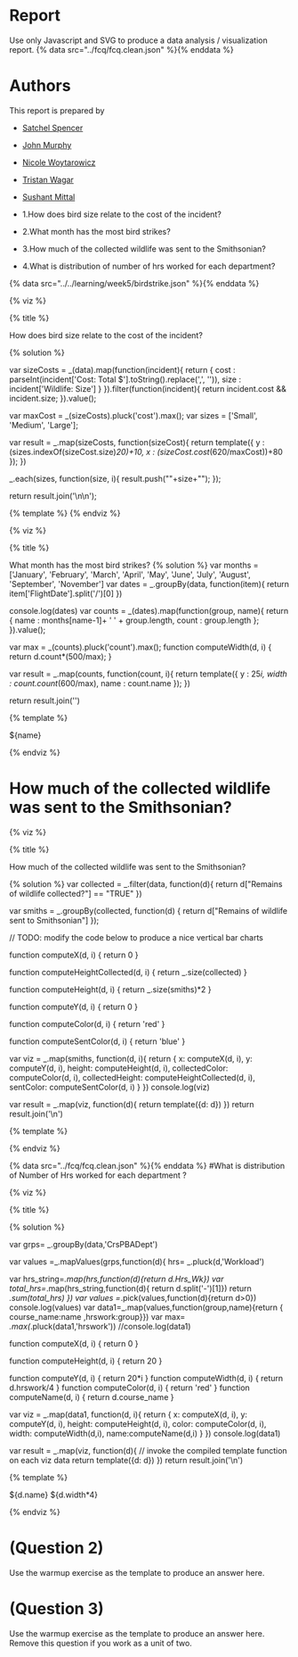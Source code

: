 # Report


Use only Javascript and SVG to produce a data analysis / visualization report.
{% data src="../fcq/fcq.clean.json" %}{% enddata %}
# Authors
This report is prepared by
* [Satchel Spencer](https://github.com/satchelspencer)
* [John Murphy](https://github.com/johnmurph27)
* [Nicole Woytarowicz](https://github.com/nicolele)
* [Tristan Wagar](https://github.com/twagar95)
* [Sushant Mittal](https://github.com/sumi6109)



* 1.How does bird size relate to the cost of the incident?
* 2.What month has the most bird strikes?
* 3.How much of the collected wildlife was sent to the Smithsonian?
* 4.What is distribution of number of hrs worked for each department?


<a name="top"/>
<div id="autonav"></div>
{% data src="../../learning/week5/birdstrike.json" %}{% enddata %}

{% viz %}

{% title %}

How does bird size relate to the cost of the incident?

{% solution %}

var sizeCosts = _(data).map(function(incident){
    return {
        cost : parseInt(incident['Cost: Total $'].toString().replace(',', '')),
        size : incident['Wildlife: Size']
    }
}).filter(function(incident){
    return incident.cost && incident.size;
}).value();

var maxCost = _(sizeCosts).pluck('cost').max();
var sizes = ['Small', 'Medium', 'Large'];

var result = _.map(sizeCosts, function(sizeCost){
    return template({
        y : (sizes.indexOf(sizeCost.size)*20)+10,
        x : (sizeCost.cost*(620/maxCost))+80
    });
})

_.each(sizes, function(size, i){
   result.push("<text y='"+((i*20)+15)+"'>"+size+"</text>"); 
});

return result.join('\n\n');

{% template %}
<circle cx="${x}" cy="${y}" r="5" style="fill:rgba(0,0,0,0.5);"/>
{% endviz %}


{% viz %}

{% title %}

What month has the most bird strikes?
{% solution %}
var months = ['January', 'February', 'March', 'April', 'May', 'June', 'July', 'August', 'September', 'November']
var dates = _.groupBy(data, function(item){
	 return item['FlightDate'].split('/')[0] })


console.log(dates)
var counts = _(dates).map(function(group, name){
    return {
        name : months[name-1]+ ' ' + group.length,
        count : group.length
    };
}).value();

var max = _(counts).pluck('count').max();
function computeWidth(d, i) {
    return d.count*(500/max);
}

var result = _.map(counts, function(count, i){
    return template({
        y : 25*i,
        width : count.count*(600/max),
        name : count.name
    });
})

return result.join('')


{% template %}

<rect y="${y}" height="20" width="${width}" style="fill:red;"/>
<text y="${y+15}" x="${width+10}">${name}</text>

{% endviz %}
# How much of the collected wildlife was sent to the Smithsonian?
{% viz %}

{% title %}

How much of the collected wildlife was sent to the Smithsonian?

{% solution %}
var collected = _.filter(data, function(d){
    return d["Remains of wildlife collected?"] == "TRUE"
})

var smiths = _.groupBy(collected, function(d) {
    return d["Remains of wildlife sent to Smithsonian"]
});

// TODO: modify the code below to produce a nice vertical bar charts

function computeX(d, i) {
return 0
}

function computeHeightCollected(d, i) {
return _.size(collected)
}

function computeHeight(d, i) {
return _.size(smiths)*2
}

function computeY(d, i) {
return 0
}

function computeColor(d, i) {
return 'red'
}

function computeSentColor(d, i) {
return 'blue'
}

var viz = _.map(smiths, function(d, i){
return {
    x: computeX(d, i),
    y: computeY(d, i),
    height: computeHeight(d, i),
    collectedColor: computeColor(d, i),
    collectedHeight: computeHeightCollected(d, i),
    sentColor: computeSentColor(d, i)
}
})
console.log(viz)

var result = _.map(viz, function(d){
    return template({d: d})
})
return result.join('\n')

{% template %}

<rect
    x="0"
    width="20"
    height="${d.collectedHeight}"
    style="fill:${d.collectedColor};
    stroke-width:1;
    stroke:rgb(0,0,0)" />

<rect
    x="0"
    width="20"
    height="${d.height}"
    style="fill:${d.sentColor};
    stroke-width:1;
    stroke:rgb(0,0,0)" />

{% endviz %}

{% data src="../fcq/fcq.clean.json" %}{% enddata %}
#What is distribution of Number of Hrs worked for each department ?

{% viz %}

{% title %}


{% solution %}

var grps= _.groupBy(data,'CrsPBADept')

 var values =_.mapValues(grps,function(d){
 hrs= _.pluck(d,'Workload')
 
  var hrs_string=_.map(hrs,function(d){return d.Hrs_Wk})
  var total_hrs=_.map(hrs_string,function(d){ return d.split('-')[1]})
  return _.sum(total_hrs)
 })
 var values =_.pick(values,function(d){return d>0})
 console.log(values)
var data1=_.map(values,function(group,name){return { course_name:name ,hrswork:group}})
var max= _.max(_.pluck(data1,'hrswork'))
//console.log(data1)


function computeX(d, i) {
    return 0
}

function computeHeight(d, i) {
      return 20
}

function computeY(d, i) {
    return 20*i
}
function computeWidth(d, i) {
      return d.hrswork/4
}
function computeColor(d, i) {
    return 'red'
}
function computeName(d, i) {
    return d.course_name
}

var viz = _.map(data1, function(d, i){
            return {
                x: computeX(d, i),
                y: computeY(d, i),
                height: computeHeight(d, i),
                color: computeColor(d, i),
                width: computeWidth(d,i),
                name:computeName(d,i)
            }
         })
console.log(data1)

var result = _.map(viz, function(d){
         // invoke the compiled template function on each viz data
         return template({d: d})
     })
return result.join('\n')



{% template %}

<g transform="translate(0 ${d.y})">
    <rect         
         width="${d.width}"
         height="20"
         style="fill:${d.color};
                stroke-width:3;
                stroke:rgb(0,0,0)" />
                 <text transform="translate(0 15)">
        ${d.name}
    </text>
              <text transform="translate(80 15)">
        ${d.width*4}
    </text>
</g>
   
{% endviz %}



# (Question 2)

Use the warmup exercise as the template to produce an answer here.

# (Question 3)

Use the warmup exercise as the template to produce an answer here. Remove this
question if you work as a unit of two.
